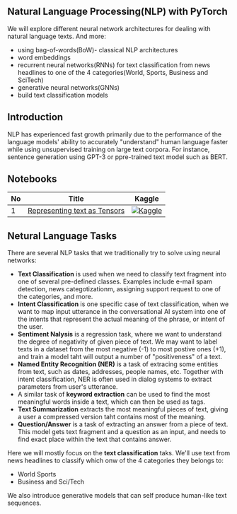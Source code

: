 
## Natural Language Processing(NLP) with PyTorch

We will explore different neural network architectures for dealing with natural language texts. And more:
* using bag-of-words(BoW)- classical NLP architectures
* word embeddings
* recurrent neural networks(RNNs) for text classification from news headlines to one of the 4 categories(World, Sports, Business and SciTech)
* generative neural networks(GNNs)
* build text classification models


## Introduction

NLP has experienced fast growth primarily due to the performance of the language models' ability to accurately "understand" human language faster while using unsupervised training on large text corpora. For instance, sentence generation using GPT-3 or ppre-trained text model such as BERT.

## Notebooks
|No|Title|Kaggle|
|---|---|---|
|1|[Representing text as Tensors](representing_text_as_tensors.ipynb)|[![Kaggle](https://kaggle.com/static/images/open-in-kaggle.svg)](https://www.kaggle.com/aisuko/representing-text-as-tensors)|

## Netural Language Tasks

There are several NLP tasks that we traditionally try to solve using neural networks:

* **Text Classification** is used when we need to classify text fragment into one of several pre-defined classes. Examples include e-mail spam detection, news categotizationm, assigning support request to one of the categories, and more.
* **Intent Classification** is one specific case of text classification, when we want to map input utterance in the conversational AI system into one of the intents that represent the actual meaning of the phrase, or intent of the user.
* **Sentiment Nalysis** is a regression task, where we want to understand the degree of negativity of given piece of text. We may want to label texts in a dataset from the most negative (-1) to most postive ones (+1), and train a model taht will output a number of "positiveness" of a text.
* **Named Entity Recognition (NER)** is a task of extracing some entities from text, such as dates, addresses, people names, etc. Together with intent classification, NER is often used in dialog systems to extract parameters from user's utterance.
* A similar task of **keyword extraction** can be used to find the most meaningful words inside a text, which can then be used as tags.
* **Text Summarization** extracts the most meaningful pieces of text, giving a user a compressed version taht contains most of the meaning.
* **Question/Answer** is a task of extracting an answer from a piece of text. This model gets text fragment and a question as an input, and needs to find exact place within the text that contains answer.

Here we will mostly focus on the **text classification** taks. We'll use text from news headlines to classify which onw of the 4 categories they belongs to:
* World Sports
* Business and Sci/Tech

We also introduce generative models that can self produce human-like text sequences.
